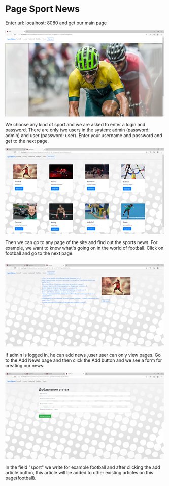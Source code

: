 #  Page Sport News

Enter url: localhost: 8080 and get our main page

![](img/page(1).png)

We choose any kind of sport and we are asked to 
enter a login and password.
There are only two users in the system: admin
(password: admin) and user (password: user).
Enter your username and password and get to the 
next page.

![](img/page(2).png)

Then we can go to any page of the site and find out
the sports news.
For example, we want to know what's going on in the
world of football.  Click on football and go to the
next page.

![](img/page(3).png)

If admin is logged in, he can add news ,user user 
can only view pages.  Go to the
Add News page and then click the Add button and we
see a form for creating our news.

![](img/page(4).png)

In the field "sport" we write for example football 
and after clicking the add article button, this 
article will be added to other existing articles on
this page(football).

